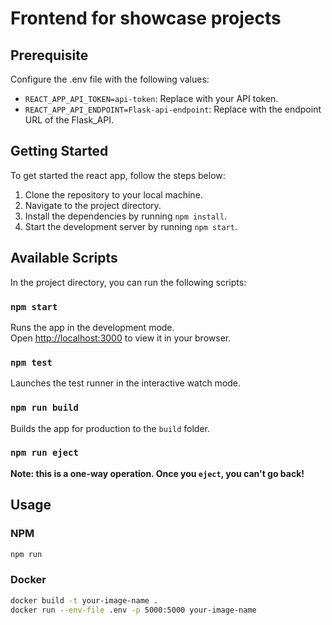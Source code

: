 

# Frontend for showcase projects

## Prerequisite
Configure the .env file with the following values:
- `REACT_APP_API_TOKEN=api-token`: Replace with your API token.
- `REACT_APP_API_ENDPOINT=Flask-api-endpoint`: Replace with the endpoint URL of the Flask_API.

## Getting Started

To get started the react app, follow the steps below:

1. Clone the repository to your local machine.
2. Navigate to the project directory.
3. Install the dependencies by running `npm install`.
4. Start the development server by running `npm start`.

## Available Scripts

In the project directory, you can run the following scripts:

### `npm start`

Runs the app in the development mode.\
Open [http://localhost:3000](http://localhost:3000) to view it in your browser.

### `npm test`

Launches the test runner in the interactive watch mode.

### `npm run build`

Builds the app for production to the `build` folder.

### `npm run eject`

**Note: this is a one-way operation. Once you `eject`, you can't go back!**

## Usage

### NPM
```bash
npm run
```

### Docker
```bash
docker build -t your-image-name .
docker run --env-file .env -p 5000:5000 your-image-name
```
